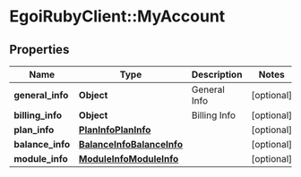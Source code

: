 # EgoiRubyClient::MyAccount

## Properties
Name | Type | Description | Notes
------------ | ------------- | ------------- | -------------
**general_info** | **Object** | General Info | [optional] 
**billing_info** | **Object** | Billing Info | [optional] 
**plan_info** | [**PlanInfoPlanInfo**](PlanInfoPlanInfo.md) |  | [optional] 
**balance_info** | [**BalanceInfoBalanceInfo**](BalanceInfoBalanceInfo.md) |  | [optional] 
**module_info** | [**ModuleInfoModuleInfo**](ModuleInfoModuleInfo.md) |  | [optional] 


